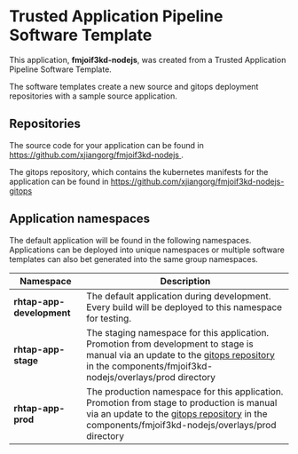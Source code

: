 # Trusted Application Pipeline Software Template

This application, **fmjoif3kd-nodejs**, was created from a Trusted Application Pipeline Software Template.

The software templates create a new source and gitops deployment repositories with a sample source application. 

## Repositories

The source code for your application can be found in [https://github.com/xjiangorg/fmjoif3kd-nodejs ](https://github.com/xjiangorg/fmjoif3kd-nodejs ).
 
The gitops repository, which contains the kubernetes manifests for the application can be found in 
[https://github.com/xjiangorg/fmjoif3kd-nodejs-gitops ](https://github.com/xjiangorg/fmjoif3kd-nodejs-gitops ) 

## Application namespaces 

The default application will be found in the following namespaces. Applications can be deployed into unique namespaces or multiple software templates can also bet generated into the same group namespaces.  

|  Namespace   |  Description   |  
| -------- | -------- |   
| **rhtap-app-development** | The default application during development. Every build will be deployed to this namespace for testing. | 
| **rhtap-app-stage** | The staging namespace for this application. Promotion from development to stage is manual via an update to the [gitops repository](https://github.com/xjiangorg/fmjoif3kd-nodejs-gitops ) in the components/fmjoif3kd-nodejs/overlays/prod directory |  
| **rhtap-app-prod** | The production namespace for this application. Promotion from stage to production is manual via an update to the [gitops repository](https://github.com/xjiangorg/fmjoif3kd-nodejs-gitops ) in the components/fmjoif3kd-nodejs/overlays/prod directory | 